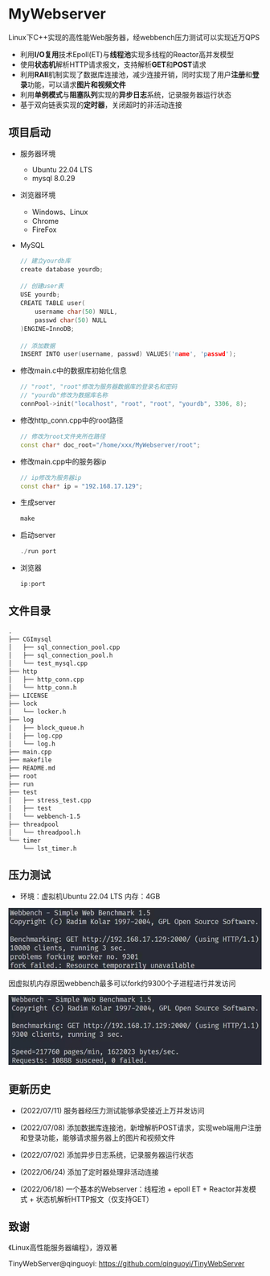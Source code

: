 # MyWebserver
Linux下C++实现的高性能Web服务器，经webbench压力测试可以实现近万QPS

* 利用**I/O复用**技术Epoll(ET)与**线程池**实现多线程的Reactor高并发模型
* 使用**状态机**解析HTTP请求报文，支持解析**GET**和**POST**请求
* 利用**RAII**机制实现了数据库连接池，减少连接开销，同时实现了用户**注册**和**登录**功能，可以请求**图片和视频文件**
* 利用**单例模式**与**阻塞队列**实现的**异步日志**系统，记录服务器运行状态
* 基于双向链表实现的**定时器**，关闭超时的非活动连接

## 项目启动
* 服务器环境
    * Ubuntu 22.04 LTS
    * mysql 8.0.29

* 浏览器环境
    * Windows、Linux
    * Chrome
    * FireFox

* MySQL

    ```C++
    // 建立yourdb库
    create database yourdb;

    // 创建user表
    USE yourdb;
    CREATE TABLE user(
        username char(50) NULL,
        passwd char(50) NULL
    )ENGINE=InnoDB;

    // 添加数据
    INSERT INTO user(username, passwd) VALUES('name', 'passwd');
    ```

* 修改main.c中的数据库初始化信息

    ```C++
    // "root", "root"修改为服务器数据库的登录名和密码
    // "yourdb"修改为数据库名称
    connPool->init("localhost", "root", "root", "yourdb", 3306, 8);
    ```

* 修改http_conn.cpp中的root路径

    ```C++
	// 修改为root文件夹所在路径
    const char* doc_root="/home/xxx/MyWebserver/root";
    ```

* 修改main.cpp中的服务器ip

    ```C++
	// ip修改为服务器ip
    const char* ip = "192.168.17.129";
    ```

* 生成server

    ```C++
    make 
    ```

* 启动server

    ```C++
    ./run port
    ```

* 浏览器
    ```C++
    ip:port
    ```


## 文件目录
```
.
├── CGImysql
│   ├── sql_connection_pool.cpp
│   ├── sql_connection_pool.h
│   └── test_mysql.cpp
├── http
│   ├── http_conn.cpp
│   └── http_conn.h
├── LICENSE
├── lock
│   └── locker.h
├── log
│   ├── block_queue.h
│   ├── log.cpp
│   └── log.h
├── main.cpp
├── makefile
├── README.md
├── root
├── run
├── test
│   ├── stress_test.cpp
│   ├── test
│   └── webbench-1.5
├── threadpool
│   └── threadpool.h
└── timer
    └── lst_timer.h
```

## 压力测试
* 环境：虚拟机Ubuntu 22.04 LTS 内存：4GB

![](./root/test2.jpg)

因虚拟机内存原因webbench最多可以fork约9300个子进程进行并发访问

![](./root/test1.jpg)

## 更新历史
* (2022/07/11) 服务器经压力测试能够承受接近上万并发访问

* (2022/07/08) 添加数据库连接池，新增解析POST请求，实现web端用户注册和登录功能，能够请求服务器上的图片和视频文件

* (2022/07/02) 添加异步日志系统，记录服务器运行状态

* (2022/06/24) 添加了定时器处理非活动连接

* (2022/06/18) 一个基本的Webserver：线程池 + epoll ET + Reactor并发模式 + 状态机解析HTTP报文（仅支持GET）

## 致谢
《Linux高性能服务器编程》，游双著

TinyWebServer@qinguoyi: https://github.com/qinguoyi/TinyWebServer